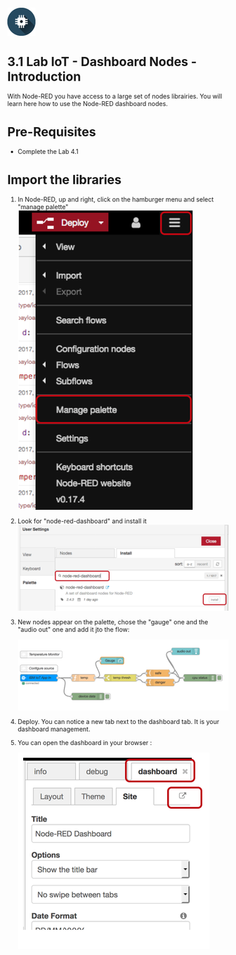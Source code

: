 ![](./images/iotp_icon_64.png)

# 3.1 Lab IoT - Dashboard Nodes - Introduction

With Node-RED you have access to a large set of nodes librairies. You will learn here how to use the Node-RED dashboard nodes.


# Pre-Requisites

+ Complete the Lab 4.1

# Import the libraries

1. In Node-RED, up and right, click on the hamburger menu and select "manage palette"
 ![Manage palette](./images/manage-palette.png)

2. Look for "node-red-dashboard" and install it
![Manage library](./images/manage-library.png)

3. New nodes appear on the palette, chose the "gauge" one and the "audio out" one and add it jto the flow: 

    ![flow dashboard](./images/flow-dashboard.png)

4. Deploy. You can notice a new tab next to the dashboard tab. It is your dashboard management.
5. You can open the dashboard in your browser :

    ![visu](./images/visualize.png)
